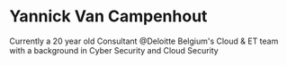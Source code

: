 # Yannick Van Campenhout

Currently a 20 year old Consultant @Deloitte Belgium's Cloud & ET team with a background in Cyber Security and Cloud Security
